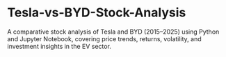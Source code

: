 # Tesla-vs-BYD-Stock-Analysis
A comparative stock analysis of Tesla and BYD (2015–2025) using Python and Jupyter Notebook, covering price trends, returns, volatility, and investment insights in the EV sector.
